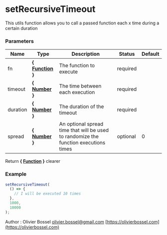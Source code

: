 # setRecursiveTimeout

This utils function allows you to call a passed function each x time during a certain duration

### Parameters

| Name     | Type                                                                                                       | Description                                                                          | Status   | Default |
| -------- | ---------------------------------------------------------------------------------------------------------- | ------------------------------------------------------------------------------------ | -------- | ------- |
| fn       | **{ [Function](https://developer.mozilla.org/fr/docs/Web/JavaScript/Reference/Objets_globaux/Function) }** | The function to execute                                                              | required |
| timeout  | **{ [Number](https://developer.mozilla.org/fr/docs/Web/JavaScript/Reference/Objets_globaux/Number) }**     | The time between each execution                                                      | required |
| duration | **{ [Number](https://developer.mozilla.org/fr/docs/Web/JavaScript/Reference/Objets_globaux/Number) }**     | The duration of the timeout                                                          | required |
| spread   | **{ [Number](https://developer.mozilla.org/fr/docs/Web/JavaScript/Reference/Objets_globaux/Number) }**     | An optional spread time that will be used to randomize the function executions times | optional | 0       |

Return **{ [Function](https://developer.mozilla.org/fr/docs/Web/JavaScript/Reference/Objets_globaux/Function) }** clearer

### Example

```js
setRecursiveTimeout(
  () => {
    // I will be executed 10 times
  },
  1000,
  10000
);
```

Author : Olivier Bossel [olivier.bossel@gmail.com](mailto:olivier.bossel@gmail.com) [https://olivierbossel.com](https://olivierbossel.com)
